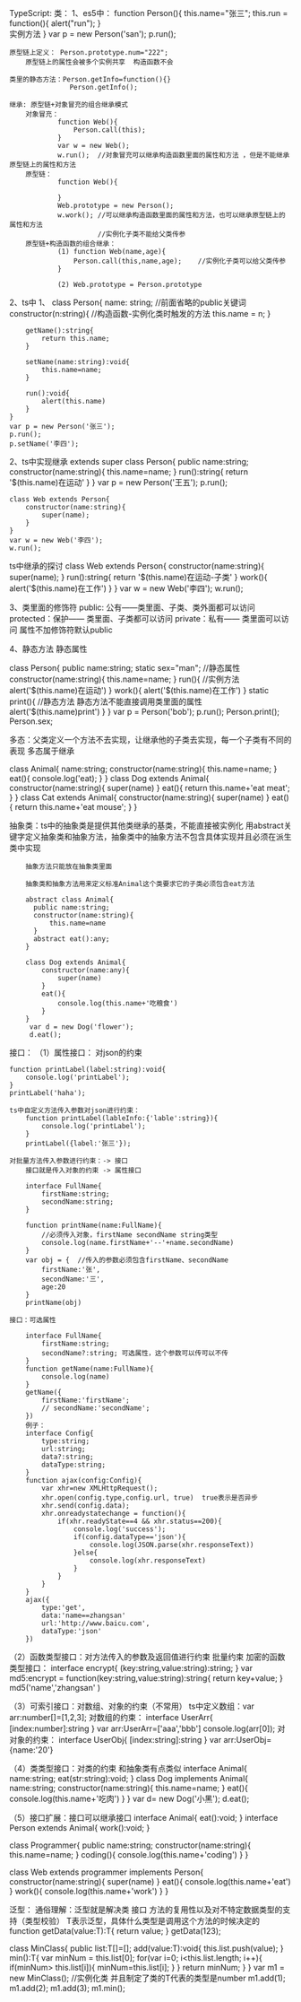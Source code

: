 TypeScript:
类：
1、es5中：
    function Person(){
            this.name="张三";
            this.run = function(){
                alert("run");
            }  
            实例方法
        }
        var p = new Person('san');
        p.run();

    原型链上定义： Person.prototype.num="222";
        原型链上的属性会被多个实例共享  构造函数不会
        
    类里的静态方法：Person.getInfo=function(){}
                   Person.getInfo();

    继承: 原型链+对象冒充的组合继承模式
        对象冒充：
                function Web(){
                    Person.call(this);
                }
                var w = new Web();
                w.run();  //对象冒充可以继承构造函数里面的属性和方法 ，但是不能继承原型链上的属性和方法
        原型链：
                function Web(){

                }
                Web.prototype = new Person();  
                w.work(); //可以继承构造函数里面的属性和方法，也可以继承原型链上的属性和方法
                          //实例化子类不能给父类传参
        原型链+构造函数的组合继承：
                (1) function Web(name,age){
                    Person.call(this,name,age);    //实例化子类可以给父类传参
                }

                (2) Web.prototype = Person.prototype
2、ts中
1、 class Person{
        name: string;    //前面省略的public关键词
        constructor(n:string){   //构造函数-实例化类时触发的方法
            this.name = n;
        }

        getName():string{
            return this.name;
        }

        setName(name:string):void{
            this.name=name;
        }

        run():void{
            alert(this.name)
        }
    }
    var p = new Person('张三');
    p.run();
    p.setName('李四');
2、ts中实现继承  extends super
    class Person{
        public name:string;
        constructor(name:string){
            this.name=name;
        }
        run():string{
            return '$(this.name)在运动'
        }
    }
    var p = new Person('王五');
    p.run();

    class Web extends Person{
        constructor(name:string){
            super(name);
        }
    }
    var w = new Web('李四');
    w.run();

ts中继承的探讨
 class Web extends Person{
        constructor(name:string){
            super(name);
        }
        run():string{
            return '$(this.name)在运动-子类'
        }
        work(){
            alert('$(this.name)在工作')
        }
    }
    var w = new Web('李四');
    w.run();

3、类里面的修饰符 
    public: 公有——类里面、子类、类外面都可以访问
    protected：保护—— 类里面、子类都可以访问
    private：私有—— 类里面可以访问
    属性不加修饰符默认public

4、静态方法 静态属性

class Person{
    public name:string;
    static sex="man"; //静态属性
    constructor(name:string){
        this.name=name;
    }
    run(){  //实例方法
        alert('$(this.name)在运动')
    }
    work(){
        alert('$(this.name)在工作')
    }
    static print(){ //静态方法 静态方法不能直接调用类里面的属性
         alert('$(this.name)print')
    }
}
var p = Person('bob');
p.run();
Person.print();
Person.sex;

多态：父类定义一个方法不去实现，让继承他的子类去实现，每一个子类有不同的表现
      多态属于继承

class Animal{
    name:string;
    constructor(name:string){
        this.name=name;
    }
    eat(){
        console.log('eat);
    }
}
class Dog extends Animal{
    constructor(name:string){
        super(name)
    }
    eat(){
        return this.name+'eat meat';
    }
}
class Cat extends Animal{
    constructor(name:string){
        super(name)
    }
    eat(){
        return this.name+'eat mouse';
    }
}

抽象类：ts中的抽象类是提供其他类继承的基类，不能直接被实例化
        用abstract关键字定义抽象类和抽象方法，抽象类中的抽象方法不包含具体实现并且必须在派生类中实现
        
        抽象方法只能放在抽象类里面  

        抽象类和抽象方法用来定义标准Animal这个类要求它的子类必须包含eat方法  
       
        abstract class Animal{
          public name:string;
          constructor(name:string){
              this.name=name
          }
          abstract eat():any;
        }
        
        class Dog extends Animal{
            constructor(name:any){
                super(name)
            }
            eat(){
                console.log(this.name+'吃粮食')
            }
        }
         var d = new Dog('flower');
         d.eat();

接口：
（1）属性接口： 对json的约束
    
    function printLabel(label:string):void{
        console.log('printLabel');
    }
    printLabel('haha');

    ts中自定义方法传入参数对json进行约束：
        function printLabel(lableInfo:{'lable':string}){
            console.log('printLabel');
        }
        printLabel({label:'张三'});
    
    对批量方法传入参数进行约束：-> 接口  
        接口就是传入对象的约束 -> 属性接口

        interface FullName{
            firstName:string;
            secondName:string; 
        }

        function printName(name:FullName){
            //必须传入对象，firstName secondName string类型
            console.log(name.firstName+'--'+name.secondName)
        }
        var obj = {  //传入的参数必须包含firstName、secondName
            firstName:'张',
            secondName:'三',
            age:20
        }
        printName(obj)

    接口：可选属性

        interface FullName{
            firstName:string;
            secondName?:string; 可选属性，这个参数可以传可以不传
        }
        function getName(name:FullName){
            console.log(name)
        }
        getName({  
            firstName:'firstName';
            // secondName:'secondName'; 
        })
        例子：
        interface Config{
            type:string;
            url:string;
            data?:string;
            dataType:string;
        }
        function ajax(config:Config){
            var xhr=new XMLHttpRequest();
            xhr.open(config.type,config.url, true)  true表示是否异步
            xhr.send(config.data);
            xhr.onreadystatechange = function(){
                if(xhr.readyState==4 && xhr.status==200){
                    console.log('success');
                    if(config.dataType=='json'){
                        console.log(JSON.parse(xhr.responseText))
                    }else{
                        console.log(xhr.responseText)
                    }
                }
            }
        }
        ajax({
            type:'get',
            data:'name==zhangsan'
            url:'http://www.baicu.com',
            dataType:'json'
        })

（2）函数类型接口：对方法传入的参数及返回值进行约束 批量约束
加密的函数类型接口：
interface encrypt{
    (key:string,value:string):string;
}
var md5:encrypt = function(key:string,value:string):string{
    return key+value;
}
md5('name','zhangsan' )

（3）可索引接口：对数组、对象的约束（不常用）
    ts中定义数组：var arr:number[]=[1,2,3];
    对数组的约束：
        interface UserArr{
            [index:number]:string
        }
        var arr:UserArr=['aaa','bbb']
        console.log(arr[0]);
    对对象的约束：
        interface UserObj{
            [index:string]:string
        }
        var arr:UserObj={name:'20'}

（4）类类型接口：对类的约束 和抽象类有点类似
interface Animal{
    name:string;
    eat(str:string):void;
}
class Dog implements Animal{
    name:string;
    constructor(name:string){
        this.name=name;
    }
    eat(){
        console.log(this.name+'吃肉')
    }
}
var d= new Dog('小黑');
d.eat();

（5）接口扩展：接口可以继承接口
interface Animal{
    eat():void;
}
interface Person extends Animal{
    work():void;
}

class Programmer{
    public name:string;
    constructor(name:string){
        this.name=name;
    }
    coding(){
        console.log(this.name+'coding')
    }
}

class Web extends programmer implements Person{
    constructor(name:string){
       super(name) 
    }
    eat(){
        console.log(this.name+'eat')
    }
    work(){
        console.log(this.name+'work')
    }
}

泛型：
通俗理解：泛型就是解决类 接口 方法的复用性以及对不特定数据类型的支持（类型校验）
T表示泛型，具体什么类型是调用这个方法的时候决定的
function getData<T>(value:T):T{
    return value;
}
getData<number>(123);

class MinClass<T>{
    public list:T[]=[];
    add(value:T):void{
        this.list.push(value);
    }
    min():T{
        var minNum = this.list[0];
        for(var i=0; i<this.list.length; i++){
            if(minNum> this.list[i]){
                minNum=this.list[i];
            }
        }
        return minNum;
    }
}
var m1 = new MinClass<number>();  //实例化类 并且制定了类的T代表的类型是number
m1.add(1);
m1.add(2);
m1.add(3);
m1.min();